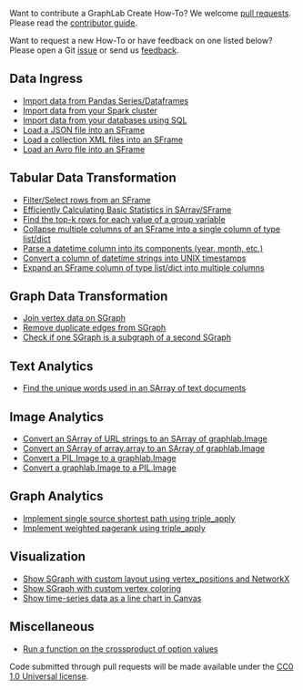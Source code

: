 Want to contribute a GraphLab Create How-To? We welcome [pull
requests](https://github.com/graphlab-code/how-to/pulls). Please read the
[contributor
guide](https://github.com/graphlab-code/how-to/blob/master/CONTRIBUTING.md).

Want to request a new How-To or have feedback on one listed below? Please open
a Git
[issue](https://github.com/graphlab-code/how-to/issues?q=is%3Aopen+is%3Aissue)
or send us [feedback](http://dato.com/company/contact.html). 

Data Ingress
-------------
* [Import data from Pandas Series/Dataframes](pandas_to_glc.py)
* [Import data from your Spark cluster](spark_to_sframe.py)
* [Import data from your databases using SQL](sql_to_sframe.py)
* [Load a JSON file into an SFrame](load_json.py)
* [Load a collection XML files into an SFrame](sframe_xml_to_dict.py)
* [Load an Avro file into an SFrame](load_avro.py)

Tabular Data Transformation
-----------------------------
* [Filter/Select rows from an SFrame](select_subset_rows.py)
* [Efficiently Calculating Basic Statistics in SArray/SFrame](sarray_basic_stats.py)
* [Find the top-k rows for each value of a group variable](top_k.py)
* [Collapse multiple columns of an SFrame into a single column of type list/dict](sframe_pack.py)
* [Parse a datetime column into its components (year, month, etc.)](split_datetime_column.py)
* [Convert a column of datetime strings into UNIX timestamps](convert_column_to_timestamp.py)
* [Expand an SFrame column of type list/dict into multiple columns](sframe_unpack.py)

Graph Data Transformation
---------------------------
* [Join vertex data on SGraph](join_vertex_data_on_sgraph.py)
* [Remove duplicate edges from SGraph](remove_duplicate_edges.py)
* [Check if one SGraph is a subgraph of a second SGraph](check_subgraph.py)

Text Analytics
---------------
* [Find the unique words used in an SArray of text documents](sarray_vocabulary.py)

Image Analytics
---------------
* [Convert an SArray of URL strings to an SArray of graphlab.Image](url_to_img.py)
* [Convert an SArray of array.array to an SArray of graphlab.Image](array_to_image.py)
* [Convert a PIL.Image to a graphlab.Image](from_pil_image.py)
* [Convert a graphlab.Image to a PIL.Image](to_pil_image.py)

Graph Analytics
-----------------
* [Implement single source shortest path using triple_apply](triple_apply_shortest_path.py)
* [Implement weighted pagerank using triple_apply](triple_apply_weighted_pagerank.py)

Visualization
--------------
* [Show SGraph with custom layout using vertex_positions and NetworkX](sgraph_show_with_nx_layout.py)
* [Show SGraph with custom vertex coloring](sgraph_show_with_vertex_coloring.py)
* [Show time-series data as a line chart in Canvas](line_chart_by_date.py)

Miscellaneous
--------------
* [Run a function on the crossproduct of option values](experiment_over_parameters.py)

Code submitted through pull requests will be made available under the [CC0 1.0
Universal
license](https://github.com/graphlab-code/how-to/blob/master/LICENSE).
